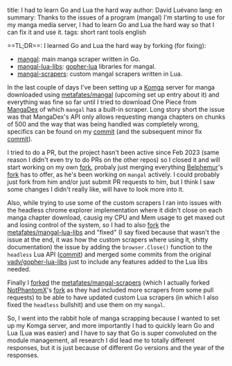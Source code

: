 title: I had to learn Go and Lua the hard way
author: David Luévano
lang: en
summary: Thanks to the issues of a program (mangal) I'm starting to use for my manga media server, I had to learn Go and Lua the hard way so that I can fix it and use it.
tags: short
	rant
	tools
	english

==TL;DR==: I learned Go and Lua the hard way by forking (for fixing):

- [mangal](https://github.com/luevano/mangal): main manga scraper written in Go.
- [mangal-lua-libs](https://github.com/luevano/mangal-lua-libs): [gopher-lua](https://github.com/yuin/gopher-lua) libraries for mangal.
- [mangal-scrapers](https://github.com/luevano/mangal-scrapers): custom mangal scrapers written in Lua.

In the last couple of days I've been setting up a [Komga](https://komga.org/) server for manga downloaded using [metafates/mangal](https://github.com/metafates/mangal) (upcoming set up entry about it) and everything was fine so far until I tried to download One Piece from [MangaDex](https://mangadex.org/) of which `mangal` has a built-in scraper. Long story short the issue was that MangaDex's API only allows requesting manga chapters on chunks of 500 and the way that was being handled was completely wrong, specifics can be found on my [commit](https://github.com/luevano/mangal/commit/395bce96e439ee828d0180328a5cf9204bfd818a) (and the subsequent minor fix [commit](https://github.com/luevano/mangal/commit/6bf709fe9b333ec9d4375ed80f9b055d07a40c1c)).

I tried to do a PR, but the project hasn't been active since Feb 2023 (same reason I didn't even try to do PRs on the other repos) so I closed it and will start working on my own [fork](https://github.com/luevano/mangal), probaly just merging everything [Belphemur](https://github.com/Belphemur)'s [fork](https://github.com/Belphemur/mangal) has to offer, as he's been working on `mangal` actively. I could probably just fork from him and/or just submit PR requests to him, but I think I saw some changes I didn't really like, will have to look more into it.

Also, while trying to use some of the custom scrapers I ran into issues with the headless chrome explorer implementation where it didn't close on each manga chapter download, causig my CPU and Mem usage to get maxed out and losing control of the system, so I had to also [fork](https://github.com/luevano/mangal-lua-libs) the [metafates/mangal-lua-libs](https://github.com/metafates/mangal-lua-libs) and "fixed" (I say fixed because that wasn't the issue at the end, it was how the custom scrapers where using it, shitty documentation) the issue by adding the `browser.Close()` function to the `headless` Lua API ([commit](https://github.com/luevano/mangal-lua-libs/commit/97fba97ab23efe88278dfacbeed2dd83c5472de0)) and merged some commits from the original [vadv/gopher-lua-libs](https://github.com/vadv/gopher-lua-libs) just to include any features added to the Lua libs needed.

Finally I [forked](https://github.com/luevano/mangal-scrapers) the [metafates/mangal-scrapers](https://github.com/metafates/mangal-scrapers) (which I actually forked [NotPhantomX](https://github.com/NotPhantomX)'s [fork](https://github.com/NotPhantomX/mangal-scrapers) as they had included more scrapers from some pull requests) to be able to have updated custom Lua scrapers (in which I also fixed the `headless` bullshit) and use them on my `mangal`.

So, I went into the rabbit hole of manga scrapping because I wanted to set up my Komga server, and more importantly I had to quickly learn Go and Lua (Lua was easier) and I have to say that Go is super convoluted on the module management, all research I did lead me to totally different responses, but it is just because of different Go versions and the year of the responses.
